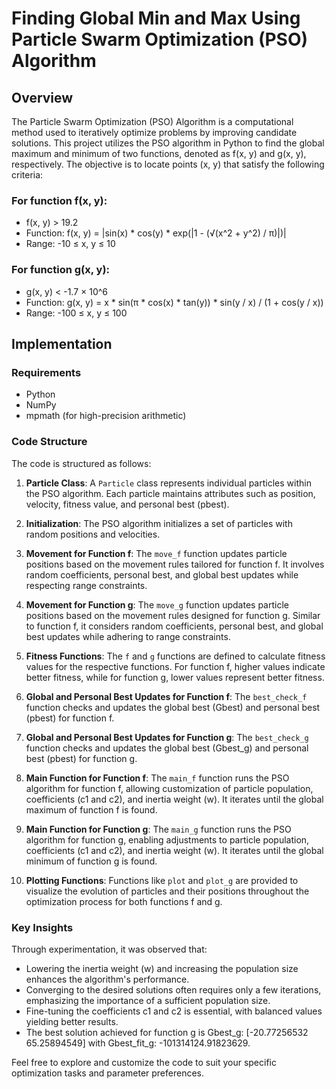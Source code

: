 # Finding Global Min and Max Using Particle Swarm Optimization (PSO) Algorithm

## Overview

The Particle Swarm Optimization (PSO) Algorithm is a computational method used to iteratively optimize problems by improving candidate solutions. This project utilizes the PSO algorithm in Python to find the global maximum and minimum of two functions, denoted as f(x, y) and g(x, y), respectively. The objective is to locate points (x, y) that satisfy the following criteria:

### For function f(x, y):
- f(x, y) > 19.2
- Function: 
f(x, y) = |sin(x) * cos(y) * exp(|1 - (√(x^2 + y^2) / π)|)|
- Range: -10 ≤ x, y ≤ 10

### For function g(x, y):
- g(x, y) < -1.7 × 10^6
- Function: 
g(x, y) = x * sin(π * cos(x) * tan(y)) * sin(y / x) / (1 + cos(y / x))
- Range: -100 ≤ x, y ≤ 100

## Implementation

### Requirements
- Python
- NumPy
- mpmath (for high-precision arithmetic)

### Code Structure

The code is structured as follows:

1. **Particle Class**: A `Particle` class represents individual particles within the PSO algorithm. Each particle maintains attributes such as position, velocity, fitness value, and personal best (pbest).

2. **Initialization**: The PSO algorithm initializes a set of particles with random positions and velocities.

3. **Movement for Function f**: The `move_f` function updates particle positions based on the movement rules tailored for function f. It involves random coefficients, personal best, and global best updates while respecting range constraints.

4. **Movement for Function g**: The `move_g` function updates particle positions based on the movement rules designed for function g. Similar to function f, it considers random coefficients, personal best, and global best updates while adhering to range constraints.

5. **Fitness Functions**: The `f` and `g` functions are defined to calculate fitness values for the respective functions. For function f, higher values indicate better fitness, while for function g, lower values represent better fitness.

6. **Global and Personal Best Updates for Function f**: The `best_check_f` function checks and updates the global best (Gbest) and personal best (pbest) for function f.

7. **Global and Personal Best Updates for Function g**: The `best_check_g` function checks and updates the global best (Gbest_g) and personal best (pbest) for function g.

8. **Main Function for Function f**: The `main_f` function runs the PSO algorithm for function f, allowing customization of particle population, coefficients (c1 and c2), and inertia weight (w). It iterates until the global maximum of function f is found.

9. **Main Function for Function g**: The `main_g` function runs the PSO algorithm for function g, enabling adjustments to particle population, coefficients (c1 and c2), and inertia weight (w). It iterates until the global minimum of function g is found.

10. **Plotting Functions**: Functions like `plot` and `plot_g` are provided to visualize the evolution of particles and their positions throughout the optimization process for both functions f and g.

### Key Insights

Through experimentation, it was observed that:
- Lowering the inertia weight (w) and increasing the population size enhances the algorithm's performance.
- Converging to the desired solutions often requires only a few iterations, emphasizing the importance of a sufficient population size.
- Fine-tuning the coefficients c1 and c2 is essential, with balanced values yielding better results.
- The best solution achieved for function g is Gbest_g: [-20.77256532  65.25894549] with Gbest_fit_g: -101314124.91823629.

Feel free to explore and customize the code to suit your specific optimization tasks and parameter preferences.
